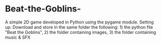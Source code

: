 # Beat-the-Goblins-
A simple 2D game developed in Python using the pygame module.
Setting up:
Download and store in the same folder the following: 1) the python file "Beat the Goblins", 2) the folder containing images, 3) the folder containing music & SFX
